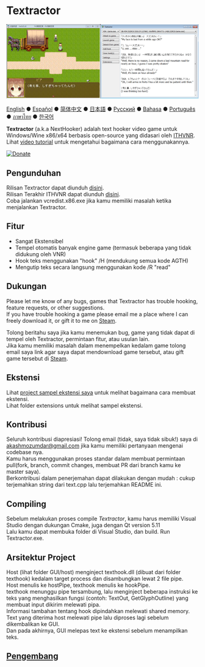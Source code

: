 # Textractor

![How it looks](screenshot.png)

[English](README.md) ● [Español](README_ES.md) ● [简体中文](README_SC.md) ● [日本語](README_JP.md) ● [Русский](README_RU.md) ● [Bahasa](README_ID.md) ● [Português](README_PT.md) ● [ภาษาไทย](README_TH.md) ● [한국어](README_KR.md)

**Textractor** (a.k.a NextHooker) adalah text hooker video game untuk Windows/Wine x86/x64 berbasis open-source yang didasari oleh [ITHVNR](http://www.hongfire.com/forum/showthread.php/438331-ITHVNR-ITH-with-the-VNR-engine).<br>
Lihat [video tutorial](https://tinyurl.com/textractor-tutorial) untuk mengetahui bagaimana cara menggunakannya.

[![Donate](https://www.paypalobjects.com/en_US/i/btn/btn_donate_SM.gif)](https://www.paypal.com/cgi-bin/webscr?cmd=_donations&business=akashmozumdar%40gmail.com&item_name=Textractor%20development&currency_code=USD)

## Pengunduhan

Rilisan Textractor dapat diunduh [disini](https://github.com/Artikash/Textractor/releases).<br>
Rilisan Terakhir ITHVNR dapat diunduh [disini](https://drive.google.com/open?id=13aHF4uIXWn-3YML_k2YCDWhtGgn5-tnO).<br>
Coba jalankan vcredist.x86.exe jika kamu memiliki masalah ketika menjalankan Textractor.

## Fitur

- Sangat Ekstensibel
- Tempel otomatis banyak engine game (termasuk beberapa yang tidak didukung oleh VNR)
- Hook teks menggunakan "hook" /H (mendukung semua kode AGTH)
- Mengutip teks secara langsung menggunakan kode /R "read"

## Dukungan

Please let me know of any bugs, games that Textractor has trouble hooking, feature requests, or other suggestions.<br>
If you have trouble hooking a game please email me a place where I can freely download it, or gift it to me on [Steam](https://steamcommunity.com/profiles/76561198097566313/).

Tolong beritahu saya jika kamu menemukan bug, game yang tidak dapat di tempel oleh Textractor, permintaan fitur, atau usulan lain.<br>
Jika kamu memiliki masalah dalam menempelkan kedalam game tolong email saya link agar saya dapat mendownload game tersebut, atau gift game tersebut di [Steam](https://steamcommunity.com/profiles/76561198097566313/).

## Ekstensi

Lihat [project sampel ekstensi saya](https://github.com/Artikash/ExampleExtension) untuk melihat bagaimana cara membuat ekstensi.<br>
Lihat folder extensions untuk melihat sampel ekstensi.

## Kontribusi

Seluruh kontribusi diapresiasi! Tolong email (tidak, saya tidak sibuk!) saya di akashmozumdar@gmail.com jika kamu memiliki pertanyaan mengenai codebase nya.<br>
Kamu harus menggunakan proses standar dalam membuat permintaan pull(fork, branch, commit changes, membuat PR dari branch kamu ke master saya).<br>
Berkontribusi dalam penerjemahan dapat dilakukan dengan mudah : cukup terjemahkan string dari text.cpp lalu terjemahkan README ini.

## Compiling

Sebelum melakukan proses compile *Textractor*, kamu harus memiliki Visual Studio dengan dukungan Cmake, juga dengan Qt version 5.11<br>
Lalu kamu dapat membuka folder di Visual Studio, dan build. Run Textractor.exe.


## Arsitektur Project

Host (lihat folder GUI/host) menginject texthook.dll (dibuat dari folder texthook) kedalam target process dan disambungkan lewat 2 file pipe.<br>
Host menulis ke hostPipe, texthook menulis ke hookPipe.<br>
texthook menunggu pipe tersambung, lalu menginject beberapa instruksi ke teks yang menghasilkan fungsi (contoh: TextOut, GetGlyphOutline) yang membuat input dikirim melewati pipa.<br>
Informasi tambahan tentang hook dipindahkan melewati shared memory.<br>
Text yang diterima host melewati pipe lalu diproses lagi sebelum dikembalikan ke GUI.<br>
Dan pada akhirnya, GUI melepas text ke ekstensi sebelum menampilkan teks.

## [Pengembang](CREDITS.md)
